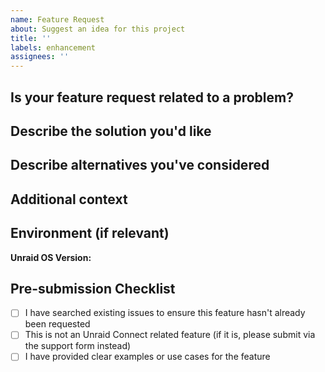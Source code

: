 ```yaml
---
name: Feature Request
about: Suggest an idea for this project
title: ''
labels: enhancement
assignees: ''
---
```


<!--
IMPORTANT: If your feature request is related to Unraid Connect features (Flash Backup, connect.myunraid.net, etc.) please submit it here: [LINK TO FRESHDESK FORM FOR CONNECT] and choose Unraid Connect in the dropdown.
-->

## Is your feature request related to a problem?
<!-- A clear and concise description of what the problem is. Ex. I'm always frustrated when [...] -->

## Describe the solution you'd like
<!-- A clear and concise description of what you want to happen -->

## Describe alternatives you've considered
<!-- A clear and concise description of any alternative solutions or features you've considered -->

## Additional context
<!-- Add any other context, mockups, or screenshots about the feature request here -->

## Environment (if relevant)
**Unraid OS Version:** 
<!-- Please specify your Unraid version (e.g. 7.0.0) if the feature request is version-specific -->

## Pre-submission Checklist
<!-- Please check all that apply by replacing [ ] with [x] -->

- [ ] I have searched existing issues to ensure this feature hasn't already been requested
- [ ] This is not an Unraid Connect related feature (if it is, please submit via the support form instead)
- [ ] I have provided clear examples or use cases for the feature 